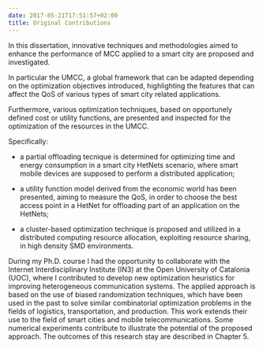 ```yaml
---
date: 2017-05-21T17:51:57+02:00
title: Original Contributions
---
```


In this dissertation, innovative techniques and methodologies aimed to enhance the performance of MCC applied to a smart city are proposed and investigated.

In particular the UMCC, a global framework that can be adapted depending on the optimization objectives introduced, highlighting the features that can affect the QoS of various types of smart city related applications.

Furthermore, various optimization techniques, based on opportunely defined cost or utility functions, are presented and inspected for the optimization of the resources in the UMCC.

Specifically:

* a partial offloading tecnique is determined for optimizing time and energy consumption in a smart city HetNets scenario, where smart mobile devices are supposed to perform a distributed application;

* a utility function model derived from the economic world has been presented, aiming to measure the QoS, in order to choose the best access point in a HetNet for offloading part of an application on the HetNets;

* a cluster-based optimization technique is proposed and utilized in a distributed computing resource allocation, exploiting resource sharing, in high density SMD environments.

During my Ph.D. course I had the opportunity to collaborate with the Internet Interdisciplinary Institute (IN3) at the Open University of Catalonia (UOC), where I contributed to develop new optimization heuristics for improving heterogeneous communication systems. 
The applied approach is based on the use of biased randomization techniques, which have been used in the past to solve similar combinatorial optimization problems in the fields of logistics, transportation, and production.
This work extends their use to the field of smart cities and mobile telecommunications. Some numerical experiments contribute to illustrate the potential of the proposed approach. 
The outcomes of this research stay are described in Chapter 5.
